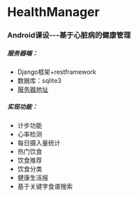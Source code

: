 # HealthManager
### Android课设---基于心脏病的健康管理

##### 服务器端：

* Django框架+restframework
* 数据库：sqlite3
* [服务器地址](https://github.com/wangyufei1006/HealthManagerWeb.git)

##### 实现功能：

* 计步功能
* 心率检测
* 每日摄入量统计
* 热门饮食
* 饮食推荐
* 饮食分类
* 健康生活报
* 基于关键字食谱搜索